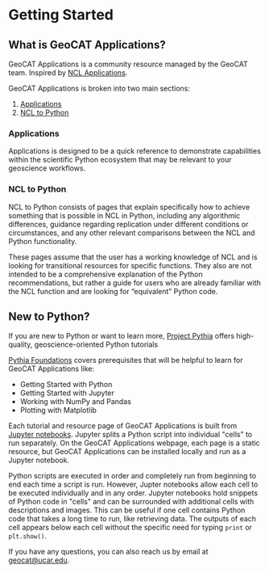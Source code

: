 # Getting Started

## What is GeoCAT Applications?

GeoCAT Applications is a community resource managed by the GeoCAT team. Inspired by
[NCL Applications](https://www.ncl.ucar.edu/Applications/).

GeoCAT Applications is broken into two main sections:
1. [Applications](https://ncar.github.io/geocat-applications/)
2. [NCL to Python](https://ncar.github.io/geocat-applications/ncl/ncl_index/ncl_index.html)

### Applications
Applications is designed to be a quick reference to demonstrate capabilities within the scientific
Python ecosystem that may be relevant to your geoscience workflows.

### NCL to Python
NCL to Python consists of pages that explain specifically how to achieve something that is possible
in NCL in Python, including any algorithmic differences, guidance regarding replication under different
conditions or circumstances, and any other relevant comparisons between the NCL and Python functionality.

These pages assume that the user has a working knowledge of NCL and is looking for transitional
resources for specific functions. They also are not intended to be a comprehensive explanation of
the Python recommendations, but rather a guide for users who are already familiar with the NCL
function and are looking for “equivalent” Python code.

## New to Python?
If you are new to Python or want to learn more, [Project Pythia](https://projectpythia.org/) offers high-quality, geoscience-oriented
Python tutorials

[Pythia Foundations](https://foundations.projectpythia.org/landing-page.html) covers prerequisites that
will be helpful to learn for GeoCAT Applications like:

- Getting Started with Python
- Getting Started with Jupyter
- Working with NumPy and Pandas
- Plotting with Matplotlib

Each tutorial and resource page of GeoCAT Applications is built from [Jupyter notebooks](https://jupyterbook.org/en/stable/intro.html).
Jupyter splits a Python script into individual "cells" to run separately. On the GeoCAT Applications webpage,
each page is a static resource, but GeoCAT Applications can be installed locally and run as a Jupyter notebook.

Python scripts are executed in order and completely run from beginning to end each time a script is run. However,
Jupter notebooks allow each cell to be executed individually and in any order. Jupyter notebooks hold snippets of
Python code in "cells" and can be surrounded with additional cells with descriptions and images. This can be useful
if one cell contains Python code that takes a long time to run, like retrieving data. The outputs of each cell appears
below each cell without the specific need for typing `print` or `plt.show()`.

If you have any questions, you can also reach us by email at [geocat@ucar.edu](geocat@ucar.edu).
